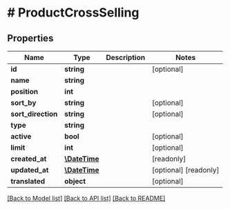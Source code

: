 # # ProductCrossSelling

## Properties

Name | Type | Description | Notes
------------ | ------------- | ------------- | -------------
**id** | **string** |  | [optional]
**name** | **string** |  |
**position** | **int** |  |
**sort_by** | **string** |  | [optional]
**sort_direction** | **string** |  | [optional]
**type** | **string** |  |
**active** | **bool** |  | [optional]
**limit** | **int** |  | [optional]
**created_at** | [**\DateTime**](\DateTime.md) |  | [readonly]
**updated_at** | [**\DateTime**](\DateTime.md) |  | [optional] [readonly]
**translated** | **object** |  | [optional]

[[Back to Model list]](../../README.md#models) [[Back to API list]](../../README.md#endpoints) [[Back to README]](../../README.md)
